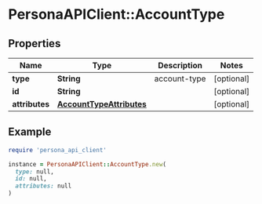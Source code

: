 # PersonaAPIClient::AccountType

## Properties

| Name | Type | Description | Notes |
| ---- | ---- | ----------- | ----- |
| **type** | **String** | account-type | [optional] |
| **id** | **String** |  | [optional] |
| **attributes** | [**AccountTypeAttributes**](AccountTypeAttributes.md) |  | [optional] |

## Example

```ruby
require 'persona_api_client'

instance = PersonaAPIClient::AccountType.new(
  type: null,
  id: null,
  attributes: null
)
```

